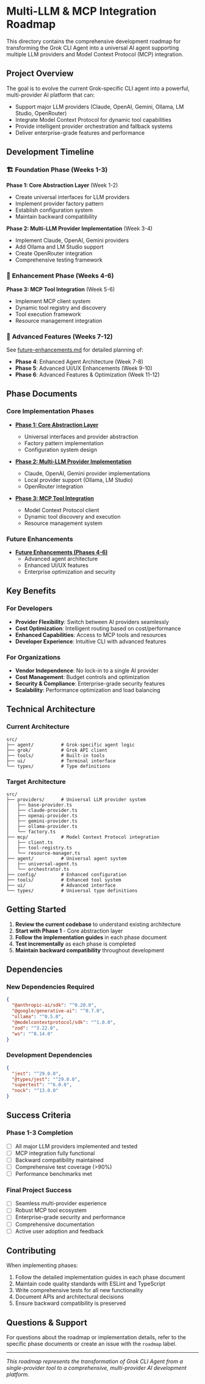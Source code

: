 # Multi-LLM & MCP Integration Roadmap

This directory contains the comprehensive development roadmap for transforming the Grok CLI Agent into a universal AI agent supporting multiple LLM providers and Model Context Protocol (MCP) integration.

## Project Overview

The goal is to evolve the current Grok-specific CLI agent into a powerful, multi-provider AI platform that can:
- Support major LLM providers (Claude, OpenAI, Gemini, Ollama, LM Studio, OpenRouter)
- Integrate Model Context Protocol for dynamic tool capabilities
- Provide intelligent provider orchestration and fallback systems
- Deliver enterprise-grade features and performance

## Development Timeline

### 🏗️ **Foundation Phase (Weeks 1-3)**
**Phase 1: Core Abstraction Layer** (Week 1-2)
- Create universal interfaces for LLM providers
- Implement provider factory pattern
- Establish configuration system
- Maintain backward compatibility

**Phase 2: Multi-LLM Provider Implementation** (Week 3-4)
- Implement Claude, OpenAI, Gemini providers
- Add Ollama and LM Studio support
- Create OpenRouter integration
- Comprehensive testing framework

### 🔧 **Enhancement Phase (Weeks 4-6)**
**Phase 3: MCP Tool Integration** (Week 5-6)
- Implement MCP client system
- Dynamic tool registry and discovery
- Tool execution framework
- Resource management integration

### 🚀 **Advanced Features (Weeks 7-12)**
See [future-enhancements.md](./future-enhancements.md) for detailed planning of:
- **Phase 4**: Enhanced Agent Architecture (Week 7-8)
- **Phase 5**: Advanced UI/UX Enhancements (Week 9-10)
- **Phase 6**: Advanced Features & Optimization (Week 11-12)

## Phase Documents

### Core Implementation Phases
- [**Phase 1: Core Abstraction Layer**](./phase1-core-abstraction.md)
  - Universal interfaces and provider abstraction
  - Factory pattern implementation
  - Configuration system design

- [**Phase 2: Multi-LLM Provider Implementation**](./phase2-multi-llm-providers.md)
  - Claude, OpenAI, Gemini provider implementations
  - Local provider support (Ollama, LM Studio)
  - OpenRouter integration

- [**Phase 3: MCP Tool Integration**](./phase3-mcp-integration.md)
  - Model Context Protocol client
  - Dynamic tool discovery and execution
  - Resource management system

### Future Enhancements
- [**Future Enhancements (Phases 4-6)**](./future-enhancements.md)
  - Advanced agent architecture
  - Enhanced UI/UX features
  - Enterprise optimization and security

## Key Benefits

### For Developers
- **Provider Flexibility**: Switch between AI providers seamlessly
- **Cost Optimization**: Intelligent routing based on cost/performance
- **Enhanced Capabilities**: Access to MCP tools and resources
- **Developer Experience**: Intuitive CLI with advanced features

### For Organizations
- **Vendor Independence**: No lock-in to a single AI provider
- **Cost Management**: Budget controls and optimization
- **Security & Compliance**: Enterprise-grade security features
- **Scalability**: Performance optimization and load balancing

## Technical Architecture

### Current Architecture
```
src/
├── agent/          # Grok-specific agent logic
├── grok/           # Grok API client
├── tools/          # Built-in tools
├── ui/             # Terminal interface
└── types/          # Type definitions
```

### Target Architecture
```
src/
├── providers/      # Universal LLM provider system
│   ├── base-provider.ts
│   ├── claude-provider.ts
│   ├── openai-provider.ts
│   ├── gemini-provider.ts
│   ├── ollama-provider.ts
│   └── factory.ts
├── mcp/            # Model Context Protocol integration
│   ├── client.ts
│   ├── tool-registry.ts
│   └── resource-manager.ts
├── agent/          # Universal agent system
│   ├── universal-agent.ts
│   └── orchestrator.ts
├── config/         # Enhanced configuration
├── tools/          # Enhanced tool system
├── ui/             # Advanced interface
└── types/          # Universal type definitions
```

## Getting Started

1. **Review the current codebase** to understand existing architecture
2. **Start with Phase 1** - Core abstraction layer
3. **Follow the implementation guides** in each phase document
4. **Test incrementally** as each phase is completed
5. **Maintain backward compatibility** throughout development

## Dependencies

### New Dependencies Required
```json
{
  "@anthropic-ai/sdk": "^0.20.0",
  "@google/generative-ai": "^0.7.0",
  "ollama": "^0.5.0",
  "@modelcontextprotocol/sdk": "^1.0.0",
  "zod": "^3.22.0",
  "ws": "^8.14.0"
}
```

### Development Dependencies
```json
{
  "jest": "^29.0.0",
  "@types/jest": "^29.0.0",
  "supertest": "^6.0.0",
  "nock": "^13.0.0"
}
```

## Success Criteria

### Phase 1-3 Completion
- [ ] All major LLM providers implemented and tested
- [ ] MCP integration fully functional
- [ ] Backward compatibility maintained
- [ ] Comprehensive test coverage (>90%)
- [ ] Performance benchmarks met

### Final Project Success
- [ ] Seamless multi-provider experience
- [ ] Robust MCP tool ecosystem
- [ ] Enterprise-grade security and performance
- [ ] Comprehensive documentation
- [ ] Active user adoption and feedback

## Contributing

When implementing phases:
1. Follow the detailed implementation guides in each phase document
2. Maintain code quality standards with ESLint and TypeScript
3. Write comprehensive tests for all new functionality
4. Document APIs and architectural decisions
5. Ensure backward compatibility is preserved

## Questions & Support

For questions about the roadmap or implementation details, refer to the specific phase documents or create an issue with the `roadmap` label.

---

*This roadmap represents the transformation of Grok CLI Agent from a single-provider tool to a comprehensive, multi-provider AI development platform.*
